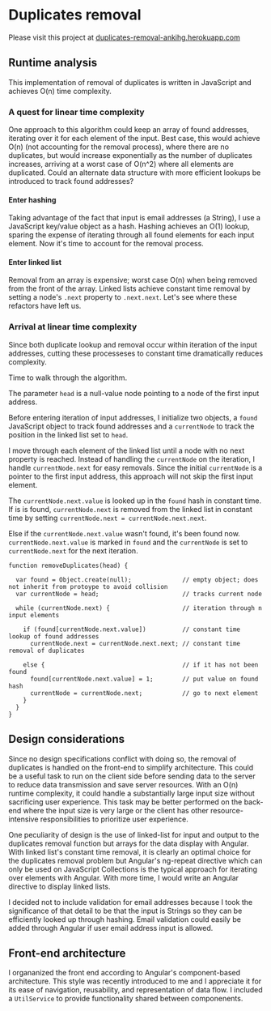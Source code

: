 # Duplicates removal

Please visit this project at [duplicates-removal-ankihg.herokuapp.com](https://duplicates-removal-ankihg.herokuapp.com/)

## Runtime analysis
This implementation of removal of duplicates is written in JavaScript and achieves O(n) time complexity.

### A quest for linear time complexity

One approach to this algorithm could keep an array of found addresses, iterating over it for each element of the input. Best case, this would achieve O(n) (not accounting for the removal process), where there are no duplicates, but would increase exponentially as the number of duplicates increases, arriving at a worst case of O(n^2) where all elements are duplicated. Could an alternate data structure with more efficient lookups be introduced to track found addresses?

#### Enter hashing

Taking advantage of the fact that input is email addresses (a String), I use a JavaScript key/value object as a hash. Hashing achieves an O(1) lookup, sparing the expense of iterating through all found elements for each input element. Now it's time to account for the removal process. 

#### Enter linked list

Removal from an array is expensive; worst case O(n) when being removed from the front of the array. Linked lists achieve constant time removal by setting a node's `.next` property to `.next.next`. Let's see where these refactors have left us.

### Arrival at linear time complexity
Since both duplicate lookup and removal occur within iteration of the input addresses, cutting these processeses to constant time dramatically reduces complexity. 

Time to walk through the algorithm.

The parameter `head` is a null-value node pointing to a node of the first input address.

Before entering iteration of input addresses, I initialize two objects, a `found` JavaScript object to track found addresses and a `currentNode` to track the position in the linked list set to `head`.

I move through each element of the linked list until a node with no next property is reached. Instead of handling the `currentNode` on the iteration, I handle `currentNode.next` for easy removals. Since the initial  `currentNode` is a pointer to the first input address, this approach will not skip the first input element.

The `currentNode.next.value` is looked up in the `found` hash in constant time. If is is found, `currentNode.next` is removed from the linked list in constant time by setting `currentNode.next = currentNode.next.next`. 

Else if the `currentNode.next.value` wasn't found, it's been found now. `currentNode.next.value` is marked in `found` and the `currentNode` is set to `currentNode.next` for the next iteration.

```
function removeDuplicates(head) {

  var found = Object.create(null);              // empty object; does not inherit from protoype to avoid collision
  var currentNode = head;                       // tracks current node
  
  while (currentNode.next) {                    // iteration through n input elements
  
    if (found[currentNode.next.value])          // constant time lookup of found addresses
      currentNode.next = currentNode.next.next; // constant time removal of duplicates
      
    else {                                      // if it has not been found
      found[currentNode.next.value] = 1;        // put value on found hash
      currentNode = currentNode.next;           // go to next element
    }
  }
}
```

## Design considerations

Since no design specifications conflict with doing so, the removal of duplicates is handled on the front-end to simplify architecture. This could be a useful task to run on the client side before sending data to the server to reduce data transmission and save server resources. With an O(n) runtime complexity, it could handle a substantially large input size without sacrificing user experience. This task may be better performed on the back-end where the input size is very large or the client has other resource-intensive responsibilities to prioritize user experience.

One peculiarity of design is the use of linked-list for input and output to the duplicates removal function but arrays for the data display with Angular. With linked list's constant time removal, it is clearly an optimal choice for the duplicates removal problem but Angular's ng-repeat directive which can only be used on JavaScript Collections is the typical approach for iterating over elements with Angular. With more time, I would write an Angular directive to display linked lists. 

I decided not to include validation for email addresses because I took the significance of that detail to be that the input is Strings so they can be efficiently looked up through hashing. Email validation could easily be added through Angular if user email address input is allowed. 


## Front-end architecture
I organanized the front end according to Angular's component-based architecture. This style was recently introduced to me and I appreciate it for its ease of navigation, reusability, and representation of data flow. I included a `UtilService` to provide functionality shared between componenents.
